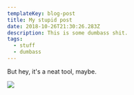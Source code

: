 ```yaml
---
templateKey: blog-post
title: My stupid post
date: 2018-10-26T21:30:26.283Z
description: This is some dumbass shit.
tags:
  - stuff
  - dumbass
---
```

But hey, it's a neat tool, maybe.

![](/img/products-grid1.jpg)

